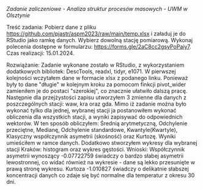 *_Zadanie zaliczeniowe - Analiza struktur procesów masowych - UWM w Olsztynie_*

Treść zadania: Pobierz dane z pliku https://github.com/pjastr/aspm2023/raw/main/temp.xlsx i załaduj je do RStudio jako ramkę danych. Wybierz dowolną stację pomiarową.  Wykonaj polecenia dostępne w formularzu: https://forms.gle/2aC8cc2gsyPoPaiy7.  Czas realizacji: 15.01.2024.

Rozwiążanie: Zadanie wykonane zostało w RStudio, z wykorzystaniem dodatkowych bibliotek: DescTools, readxl, tidyr, e1071. W pierwszej kolejności wczytałem dane w formacie xlsx z podanego linku.  Ponieważ były to dane "długie" w kolejnym kroku za pomocom finkcji pivot_wider zamieniłem je do postaci "szerokiej", co znacznie ułatwiło dalszą pracę. Następnie dla przejżystości zapisu utworzyłem 3 zmienne dla danych z poszczególnych stacji: waw, kra oraz gda.  Mimo iż zadanie można było wykonać tylko dla jednej, wybranej stacji ja postanowiłem wykonać obliczenia dla wszystkich stacji, a wyniki zapisywać do odpowiednich wektorów.  W ten sposób obliczyłem: Średnią arytmetyczną, Odchylenie przeciętne, Medianę, Odchylenie standardowe, Kwantyle(Kwartyle), Klasyczny współczynnik asymetrii (skośność) oraz Kurtozę. Wyniki umieściłem w ramce danych.  Dodatkowo stworzyłem wykresy dla wybranej stacji Kraków: histogram oraz wykres gęstości. Wnioski: Współczynnik asymetrii wynoszący -0.07722759 świadczy o bardzo słabej asymetrii lewostronnej,  co widać również na wykresie - dane są lekko przesunięte w prawą stronę wykresu.  Kurtoza -1.010827 świadczy o delikatnie słabszej koncentracji danych co zdaje się być normalne dla temperatur z okresu 30 dni.
